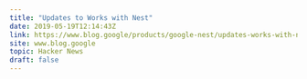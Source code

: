 ```yaml
---
title: "Updates to Works with Nest"
date: 2019-05-19T12:14:43Z
link: https://www.blog.google/products/google-nest/updates-works-with-nest/?utm_medium=RSS&utm_source=hune
site: www.blog.google
topic: Hacker News
draft: false
---
```

